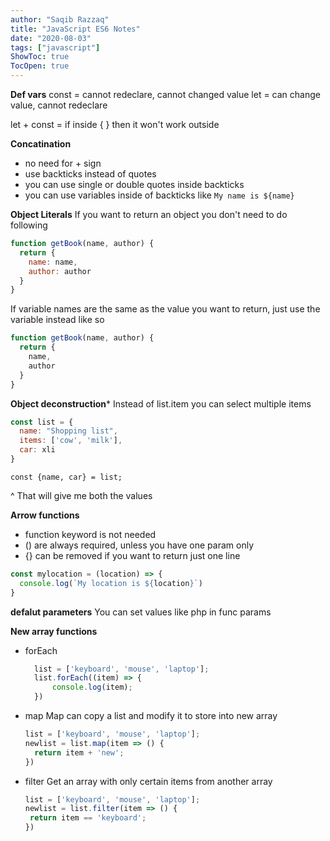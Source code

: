 ```yaml
---
author: "Saqib Razzaq"
title: "JavaScript ES6 Notes"
date: "2020-08-03"
tags: ["javascript"]
ShowToc: true
TocOpen: true
---
```


**Def vars**
const = cannot redeclare, cannot changed value
let = can change value, cannot redeclare

let + const = if inside { } then it won't work outside

**Concatination**
- no need for + sign
- use backticks instead of quotes
- you can use single or double quotes inside backticks
- you can use variables inside of backticks like `My name is ${name}`

**Object Literals**
If you want to return an object you don't need to do following

```javascript
function getBook(name, author) {
  return {
    name: name,
    author: author
  }
}
```

If variable names are the same as the value you want to return, just use the variable instead like so

```javascript
function getBook(name, author) {
  return {
    name,
    author
  }
}
```

**Object deconstruction***
Instead of list.item you can select multiple items

```javascript
const list = {
  name: "Shopping list",
  items: ['cow', 'milk'],
  car: xli
}
```
``const {name, car} = list;``

^ That will give me both the values

**Arrow functions**
- function keyword is not needed
- () are always required, unless you have one param only
- {} can be removed if you want to return just one line

```javascript
const mylocation = (location) => {
  console.log(`My location is ${location}`)
}
```

**defalut parameters**
You can set values like php in func params

**New array functions**
- forEach
  ```javascript
    list = ['keyboard', 'mouse', 'laptop'];
    list.forEach((item) => {
        console.log(item);
    })
  ```



- map
  Map can copy a list and modify it to store into new array
  ```javascript
  list = ['keyboard', 'mouse', 'laptop'];
  newlist = list.map(item => () {
    return item + 'new';
  })
  ```

- filter
  Get an array with only certain items from another array
   ```javascript
  list = ['keyboard', 'mouse', 'laptop'];
  newlist = list.filter(item => () {
    return item == 'keyboard';
  })
  ```